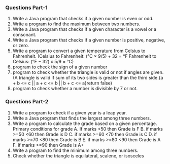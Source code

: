 
### Questions Part-1
1. Write a Java program that checks if a given number is even or odd.
2. Write a program to find the maximum between two numbers.
3. Write a Java program that checks if a given character is a vowel or a consonant.
4. Write a Java program that checks if a given number is positive, negative, or zero.
5. Write a program to convert a given temperature from Celsius to Fahrenheit.
   (Celsius to Fahrenheit: (°C × 9/5) + 32 = °F
    Fahrenheit to Celsius: (°F − 32) x 5/9 = °C)
6. program to check the sign of a given number
7. program to check whether the triangle is valid or not if angles are given.
   (A triangle is valid if sum of its two sides is greater than the third side.{a + b <= c || a + c <= b || b + c <= a}return false)
9. program to check whether a number is divisible by 7 or not.

### Questions Part-2
1. Write a program to check if a given year is a leap year.
2. Write a Java program that finds the largest among three numbers.
3. Write a program to calculate the grade based on a given percentage.
   Primary conditions for grade
   A. If marks <50 then Grade is F
   B. if marks >=50 <60 then Grade is D
   C. if marks >=60 <70 then Grade is C
   D. if marks >=70 <80 then Grade is B
   E. if marks >=80 <90 then Grade is A
   F. if marks >=90 then Grade is A+
4. Write a program to find the minimum among three numbers.
5. Check whether the triangle is equilateral, scalene, or isosceles


